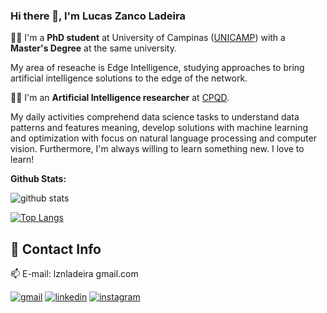 ### Hi there 👋, I'm Lucas Zanco Ladeira

:man_student: I'm a **PhD student** at University of Campinas ([UNICAMP](https://ic.unicamp.br/)) with a **Master's Degree** at the same university.

My area of reseache is Edge Intelligence, studying approaches to bring artificial intelligence solutions to the edge of the network.





:man_technologist: I'm an **Artificial Intelligence researcher** at [CPQD](https://www.cpqd.com.br/en/).

My daily activities comprehend data science tasks to understand data patterns and features meaning, develop solutions with machine learning and optimization with focus on natural language processing and computer vision. Furthermore, I'm always willing to learn something new. I love to learn!





**Github Stats:**<br/>

![github stats](https://github-readme-stats.vercel.app/api?username=lucaslzl)

[![Top Langs](https://github-readme-stats.vercel.app/api/top-langs/?username=lucaslzl)](https://github.com/anuraghazra/github-readme-stats)





## 💬 Contact Info

📫 E-mail: lznladeira gmail.com

[![gmail](https://cdn4.iconfinder.com/data/icons/social-media-logos-6/512/112-gmail_email_mail-64.png)][1] [![linkedin](https://cdn2.iconfinder.com/data/icons/social-media-applications/64/social_media_applications_14-linkedin-64.png)][2] [![instagram](https://cdn2.iconfinder.com/data/icons/social-media-2285/512/1_Instagram_colored_svg_1-64.png)][3]

[1]: mailto:lznladeira@gmail.com?subject=Hello

[2]: https://www.linkedin.com/in/lucas-zanco-ladeira-116271169/

[3]: https://www.instagram.com/lznladeira/
